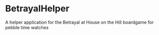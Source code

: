 # BetrayalHelper
A helper application for the Betrayal at House on the Hill boardgame for pebble time watches
